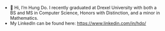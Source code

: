 - 👋 Hi, I’m Hung Do. I recently graduated at Drexel University with both a BS and MS in Computer Science, Honors with Distinction, and a minor in Mathematics.
- My LinkedIn can be found here: https://www.linkedin.com/in/hdo/
